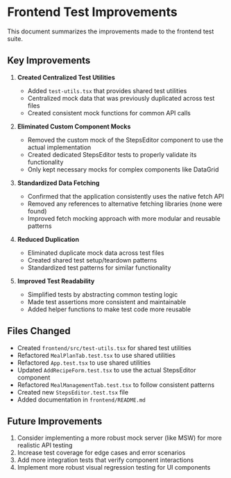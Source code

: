 # Frontend Test Improvements

This document summarizes the improvements made to the frontend test suite.

## Key Improvements

1. **Created Centralized Test Utilities**
   - Added `test-utils.tsx` that provides shared test utilities
   - Centralized mock data that was previously duplicated across test files
   - Created consistent mock functions for common API calls

2. **Eliminated Custom Component Mocks**
   - Removed the custom mock of the StepsEditor component to use the actual implementation
   - Created dedicated StepsEditor tests to properly validate its functionality
   - Only kept necessary mocks for complex components like DataGrid

3. **Standardized Data Fetching**
   - Confirmed that the application consistently uses the native fetch API
   - Removed any references to alternative fetching libraries (none were found)
   - Improved fetch mocking approach with more modular and reusable patterns

4. **Reduced Duplication**
   - Eliminated duplicate mock data across test files
   - Created shared test setup/teardown patterns
   - Standardized test patterns for similar functionality

5. **Improved Test Readability**
   - Simplified tests by abstracting common testing logic
   - Made test assertions more consistent and maintainable
   - Added helper functions to make test code more reusable

## Files Changed

- Created `frontend/src/test-utils.tsx` for shared test utilities
- Refactored `MealPlanTab.test.tsx` to use shared utilities
- Refactored `App.test.tsx` to use shared utilities
- Updated `AddRecipeForm.test.tsx` to use the actual StepsEditor component
- Refactored `MealManagementTab.test.tsx` to follow consistent patterns
- Created new `StepsEditor.test.tsx` file
- Added documentation in `frontend/README.md`

## Future Improvements

1. Consider implementing a more robust mock server (like MSW) for more realistic API testing
2. Increase test coverage for edge cases and error scenarios
3. Add more integration tests that verify component interactions
4. Implement more robust visual regression testing for UI components 